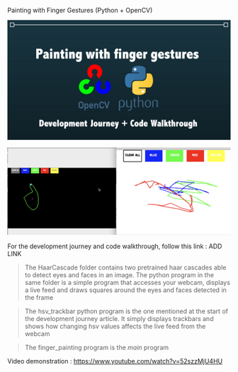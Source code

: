 Painting with Finger Gestures (Python + OpenCV)



[![header](/img/header.png)](http://google.com/)

![finished](/img/finished.png)

For the development journey and code walkthrough, follow this link : ADD LINK 

> The HaarCascade folder contains two pretrained haar cascades able to detect eyes and faces in an image. The python program in the same folder is a simple program that accesses your webcam, displays a live feed and draws squares around the eyes and faces detected in the frame 

> The hsv_trackbar python program is the one mentioned at the start of the development journey article. It simply displays trackbars and shows how changing hsv values affects the live feed from the webcam

> The finger_painting program is the *main* program

Video demonstration : https://www.youtube.com/watch?v=52szzMjU4HU
